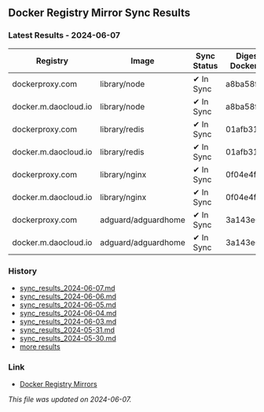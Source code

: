 ## Docker Registry Mirror Sync Results
### Latest Results - 2024-06-07
| Registry | Image | Sync Status | Digest Docker.io | Digest Mirror | Error |
|----------|-------|-------------|------------------|---------------|-------|
| dockerproxy.com | library/node | ✔ In Sync | a8ba58f5... | a8ba58f5... | |
| docker.m.daocloud.io | library/node | ✔ In Sync | a8ba58f5... | a8ba58f5... | |
| dockerproxy.com | library/redis | ✔ In Sync | 01afb31d... | 01afb31d... | |
| docker.m.daocloud.io | library/redis | ✔ In Sync | 01afb31d... | 01afb31d... | |
| dockerproxy.com | library/nginx | ✔ In Sync | 0f04e4f6... | 0f04e4f6... | |
| docker.m.daocloud.io | library/nginx | ✔ In Sync | 0f04e4f6... | 0f04e4f6... | |
| dockerproxy.com | adguard/adguardhome | ✔ In Sync | 3a143e6c... | 3a143e6c... | |
| docker.m.daocloud.io | adguard/adguardhome | ✔ In Sync | 3a143e6c... | 3a143e6c... | |


### History
* [sync_results_2024-06-07.md](history/sync_results_2024-06-07.md)
* [sync_results_2024-06-06.md](history/sync_results_2024-06-06.md)
* [sync_results_2024-06-05.md](history/sync_results_2024-06-05.md)
* [sync_results_2024-06-04.md](history/sync_results_2024-06-04.md)
* [sync_results_2024-06-03.md](history/sync_results_2024-06-03.md)
* [sync_results_2024-05-31.md](history/sync_results_2024-05-31.md)
* [sync_results_2024-05-30.md](history/sync_results_2024-05-30.md)
* [more results](https://github.com/closur3/docker-mirror-sync-check/tree/main/history)

### Link
* [Docker Registry Mirrors](https://gist.github.com/y0ngb1n/7e8f16af3242c7815e7ca2f0833d3ea6)

_This file was updated on 2024-06-07._
